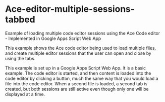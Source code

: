 # Ace-editor-multiple-sessions-tabbed
Example of loading multiple code editor sessions using the Ace Code editor - Implemented in Google Apps Script Web App

This example shows the Ace code editor being used to load multiple files,
and create multiple editor sessions that the user can open and close
by using the tabs.

This example is set up in a Google Apps Script Web App.
It is a basic example.
The code editor is started, and then content is loaded into the code editor
by clicking a button, much the same way that you would load a file into the code editor.
When a second file is loaded, a second tab is created, but both sessions are still active
even though only one will be displayed at a time.
